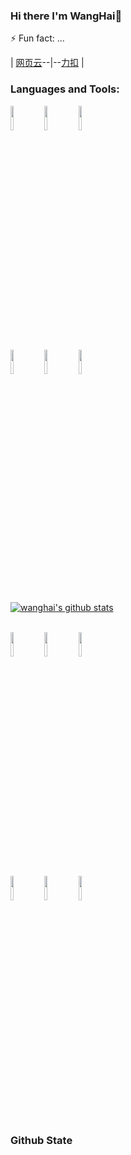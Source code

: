 ### Hi there I'm WangHai👋

⚡ Fun fact: ...

| [网页云](https://music.163.com/#/user/home?id=393170136)--|--[力扣](https://leetcode-cn.com/u/wanghai_nihao/) |

### Languages and Tools:

<p>  
  <!-- Your languages and tools. Be careful with the alignment. 
  You can use this sites to get logos: https://www.vectorlogo.zone or https://simpleicons.org/
  -->
  <code><img width="10%" src="https://www.vectorlogo.zone/logos/python/python-ar21.svg"></code>
  <code><img width="10%" src="https://www.vectorlogo.zone/logos/pytorch/pytorch-ar21.svg"></code>
  <code><img width="10%" src="https://www.vectorlogo.zone/logos/tensorflow/tensorflow-ar21.svg"></code>
  <br />
  <code><img width="10%" src="https://www.vectorlogo.zone/logos/java/java-ar21.svg"></code>
  <code><img width="10%" src="https://www.vectorlogo.zone/logos/android/android-ar21.svg"></code>
  <code><img width="10%" src="https://www.vectorlogo.zone/logos/docker/docker-ar21.svg"></code>
  
  [![wanghai's github stats](https://github-readme-stats.vercel.app/api?username=hellohechengxi&show_icons=true&title_color=fff&icon_color=79ff97&text_color=9f9f9f&bg_color=151515)](https://github.com/anuraghazra/github-readme-stats)
  
  <br />
  <code><img width="10%" src="https://www.vectorlogo.zone/logos/git-scm/git-scm-ar21.svg"></code>
  <code><img width="10%" src="https://www.vectorlogo.zone/logos/gnu_bash/gnu_bash-ar21.svg"></code>
  <code><img width="10%" src="https://www.vectorlogo.zone/logos/github/github-ar21.svg"></code>
  <br />
  <code><img width="10%" src="https://www.vectorlogo.zone/logos/steampowered/steampowered-ar21.svg"></code>
  <code><img width="10%" src="https://www.vectorlogo.zone/logos/google_chrome/google_chrome-ar21.svg"></code>
  <code><img width="10%" src="https://www.vectorlogo.zone/logos/instagram/instagram-ar21.svg"></code>
  
  
</p>

### Github State



